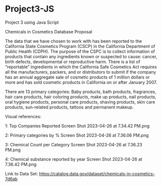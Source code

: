 # Project3-JS
Project 3 using Java Script

Chemicals in Cosmetics Database Proposal

The data that we have chosen to work with has been reported to the California State Cosmetics Program (CSCP) in the California Department of Public Health (CDPH). 
The purpose of the CSPC is to collect information of products that contain any ingredients known or suspected to cause: cancer, birth defects, developmental or reproductive harm. There is a list of “reportable” ingredients in which the California Safe Cosmetics Act requires all the manufacturers, packers, and or distributors to submit if the company has an annual aggregate sale of cosmetic products of 1 million dollars or more and has sold cosmetic products in California on or after January 2007. 

There are 13 primary categories: Baby products, bath products, fragrances, hair care products, hair coloring products, make up products, nail products, oral hygiene products, personal care products, shaving products, skin care products, sun-related products, tattoos and permanent makeup. 

Visual references:

1: Top Companies Reported 
Screen Shot 2023-04-26 at 7.34.42 PM.png

2: Primary categories by %
Screen Shot 2023-04-26 at 7.36.06 PM.png

3: Chemical Count per Category 
Screen Shot 2023-04-26 at 7.36.23 PM.png

4: Chemical substance reported by year
Screen Shot 2023-04-26 at 7.36.42 PM.png

Link to Data Set:
https://catalog.data.gov/dataset/chemicals-in-cosmetics-7d6ab
